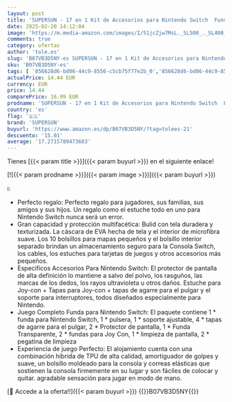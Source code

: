 ```yaml
---
layout: post
title: 'SUPERSUN - 17 en 1 Kit de Accesorios para Nintendo Switch  Funda para Nintendo Switch con 10 Cartucho de Juego | 2 Protector de Pantalla | Carcasa de Silicona y Plastico | Tapas para Joystick | Soporte Ajustable'
date: 2025-02-20 14:12:04
image: 'https://m.media-amazon.com/images/I/51jcZjw7MsL._SL500_._SL400_.jpg'
comments: true
category: ofertas
author: 'tole.es'
slug: 'B07VB3D5NY-es SUPERSUN - 17 en 1 Kit de Accesorios para Nintendo Switch...'
sku: 'B07VB3D5NY-es'
tags: [ '856628d6-bd06-44c9-8556-c5cb75f77e2b_0','856628d6-bd06-44c9-8556-c5cb75f77e2b_8201','Accesorios para Nintendo Switch','Accesorios para PS4, Xbox One y Nintendo Switch','Arborist Merchandising Root','Hardware y juegos para Nintendo Switch','Kits de accesorios para Nintendo Switch','Self Service','Special Features Stores','Videojuegos','nintendo','supersun','🇪🇸', ]
actualPrice: 14.44 EUR
currency: EUR
price: 14.44
comparePrice: 16.99 EUR
prodname: 'SUPERSUN - 17 en 1 Kit de Accesorios para Nintendo Switch  Funda para Nintendo Switch con 10 Cartucho de Juego | 2 Protector de Pantalla | Carcasa de Silicona y Plastico | Tapas para Joystick | Soporte Ajustable'
country: 'es'
flag: '🇪🇸'
brand: 'SUPERSUN'
buyurl: 'https://www.amazon.es/dp/B07VB3D5NY/?tag=tolees-21'
descuento: '15.01'
average: '17.2715789473683'
---
```


Tienes [{{< param title >}}]({{< param buyurl >}}) en el siguiente enlace!

[![{{< param prodname >}}]({{< param image >}})]({{< param buyurl >}})

ℹ️:

- Perfecto regalo: Perfecto regalo para jugadores, sus familias, sus amigos y sus hijos. Un regalo como el estuche todo en uno para Nintendo Switch nunca será un error.
- Gran capacidad y protección multifacética: Bulid con tela duradera y texturizada. La cáscara de EVA hecha de tela y el interior de microfibra suave. Los 10 bolsillos para mapas pequeños y el bolsillo interior separado brindan un almacenamiento seguro para la Consola Switch, los cables, los estuches para tarjetas de juegos y otros accesorios más pequeños.
- Específicos Accesorios Para Nintendo Switch: El protector de pantalla de alta definición lo mantiene a salvo del polvo, los rasguños, las marcas de los dedos, los rayos ultravioleta u otros daños. Estuche para Joy-con + Tapas para Joy-con + tapas de agarre para el pulgar y el soporte para interruptores, todos diseñados especialmente para Nintendo.
- Juego Completo Funda para Nintendo Switch: El paquete contiene 1 * funda para Nintendo Switch, 1 * pulsera, 1 * soporte ajustable, 4 * tapas de agarre para el pulgar, 2 * Protector de pantalla, 1 * Funda Transparente, 2 * fundas para Joy Con, 1 * limpieza de pantalla, 2 * pegatina de limpieza
- Experiencia de juego Perfecto: El alojamiento cuenta con una combinación híbrida de TPU de alta calidad, amortiguador de golpes y suave, un bolsillo moldeado para la consola y correas elásticas que sostienen la consola firmemente en su lugar y son fáciles de colocar y quitar. agradable sensación para jugar en modo de mano.

[🛒 Accede a la oferta!!]({{< param buyurl >}})
{{<world>}}B07VB3D5NY{{</world>}}
